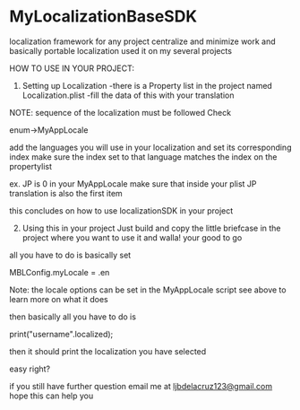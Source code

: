 # MyLocalizationBaseSDK
localization framework for any project centralize and minimize work
and basically portable localization used it on my several projects


HOW TO USE IN YOUR PROJECT:

1) Setting up Localization
-there is a Property list in the project named Localization.plist
-fill the data of this with your translation


NOTE: sequence of the localization must be followed
Check

enum->MyAppLocale


add the languages you will use in your localization and set its corresponding index
make sure the index set to that language matches the index on the propertylist

ex. JP is 0 in your MyAppLocale make sure that inside your plist JP translation is also the first item 

this concludes on how to use localizationSDK in your project


2) Using this in your project
Just build and copy the little briefcase in the project where you want to use it and walla! your good to go

all you have to do is basically set

MBLConfig.myLocale = .en

Note: the locale options can be set in the MyAppLocale script see above to learn more on what it does

then basically all you have to do is 

print("username".localized);

then it should print the localization you have selected

easy right?

if you still have further question email me at ljbdelacruz123@gmail.com hope this can help you























